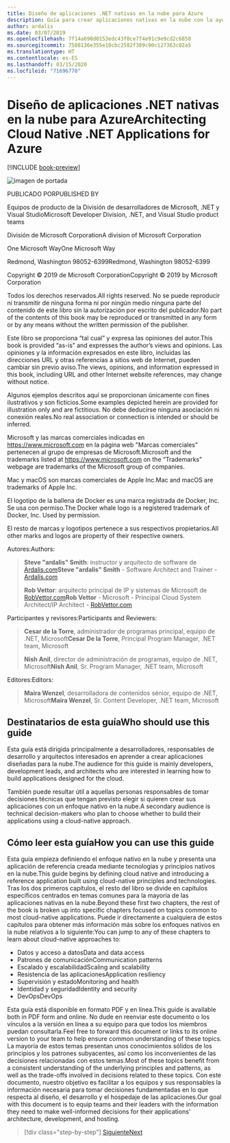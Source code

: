 ```yaml
---
title: Diseño de aplicaciones .NET nativas en la nube para Azure
description: Guía para crear aplicaciones nativas en la nube con la ayuda de contenedores, microservicios y características sin servidor de Azure.
author: ardalis
ms.date: 03/07/2019
ms.openlocfilehash: 7f14a690d0153edc43f0ce7f4e91c9e9cd2c6858
ms.sourcegitcommit: 7588136e355e10cbc2582f389c90c127363c02a5
ms.translationtype: HT
ms.contentlocale: es-ES
ms.lasthandoff: 03/15/2020
ms.locfileid: "71696770"
---
```

# <a name="architecting-cloud-native-net-applications-for-azure"></a><span data-ttu-id="4f093-103">Diseño de aplicaciones .NET nativas en la nube para Azure</span><span class="sxs-lookup"><span data-stu-id="4f093-103">Architecting Cloud Native .NET Applications for Azure</span></span>

[!INCLUDE [book-preview](../../../includes/book-preview.md)]

![imagen de portada](./media/cover.png)

<span data-ttu-id="4f093-105">PUBLICADO POR</span><span class="sxs-lookup"><span data-stu-id="4f093-105">PUBLISHED BY</span></span>

<span data-ttu-id="4f093-106">Equipos de producto de la División de desarrolladores de Microsoft, .NET y Visual Studio</span><span class="sxs-lookup"><span data-stu-id="4f093-106">Microsoft Developer Division, .NET, and Visual Studio product teams</span></span>

<span data-ttu-id="4f093-107">División de Microsoft Corporation</span><span class="sxs-lookup"><span data-stu-id="4f093-107">A division of Microsoft Corporation</span></span>

<span data-ttu-id="4f093-108">One Microsoft Way</span><span class="sxs-lookup"><span data-stu-id="4f093-108">One Microsoft Way</span></span>

<span data-ttu-id="4f093-109">Redmond, Washington 98052-6399</span><span class="sxs-lookup"><span data-stu-id="4f093-109">Redmond, Washington 98052-6399</span></span>

<span data-ttu-id="4f093-110">Copyright © 2019 de Microsoft Corporation</span><span class="sxs-lookup"><span data-stu-id="4f093-110">Copyright © 2019 by Microsoft Corporation</span></span>

<span data-ttu-id="4f093-111">Todos los derechos reservados.</span><span class="sxs-lookup"><span data-stu-id="4f093-111">All rights reserved.</span></span> <span data-ttu-id="4f093-112">No se puede reproducir ni transmitir de ninguna forma ni por ningún medio ninguna parte del contenido de este libro sin la autorización por escrito del publicador.</span><span class="sxs-lookup"><span data-stu-id="4f093-112">No part of the contents of this book may be reproduced or transmitted in any form or by any means without the written permission of the publisher.</span></span>

<span data-ttu-id="4f093-113">Este libro se proporciona “tal cual” y expresa las opiniones del autor.</span><span class="sxs-lookup"><span data-stu-id="4f093-113">This book is provided “as-is” and expresses the author’s views and opinions.</span></span> <span data-ttu-id="4f093-114">Las opiniones y la información expresados en este libro, incluidas las direcciones URL y otras referencias a sitios web de Internet, pueden cambiar sin previo aviso.</span><span class="sxs-lookup"><span data-stu-id="4f093-114">The views, opinions, and information expressed in this book, including URL and other Internet website references, may change without notice.</span></span>

<span data-ttu-id="4f093-115">Algunos ejemplos descritos aquí se proporcionan únicamente con fines ilustrativos y son ficticios.</span><span class="sxs-lookup"><span data-stu-id="4f093-115">Some examples depicted herein are provided for illustration only and are fictitious.</span></span> <span data-ttu-id="4f093-116">No debe deducirse ninguna asociación ni conexión reales.</span><span class="sxs-lookup"><span data-stu-id="4f093-116">No real association or connection is intended or should be inferred.</span></span>

<span data-ttu-id="4f093-117">Microsoft y las marcas comerciales indicadas en https://www.microsoft.com en la página web "Marcas comerciales" pertenecen al grupo de empresas de Microsoft.</span><span class="sxs-lookup"><span data-stu-id="4f093-117">Microsoft and the trademarks listed at https://www.microsoft.com on the “Trademarks” webpage are trademarks of the Microsoft group of companies.</span></span>

<span data-ttu-id="4f093-118">Mac y macOS son marcas comerciales de Apple Inc.</span><span class="sxs-lookup"><span data-stu-id="4f093-118">Mac and macOS are trademarks of Apple Inc.</span></span>

<span data-ttu-id="4f093-119">El logotipo de la ballena de Docker es una marca registrada de Docker, Inc. Se usa con permiso.</span><span class="sxs-lookup"><span data-stu-id="4f093-119">The Docker whale logo is a registered trademark of Docker, Inc. Used by permission.</span></span>

<span data-ttu-id="4f093-120">El resto de marcas y logotipos pertenece a sus respectivos propietarios.</span><span class="sxs-lookup"><span data-stu-id="4f093-120">All other marks and logos are property of their respective owners.</span></span>

<span data-ttu-id="4f093-121">Autores:</span><span class="sxs-lookup"><span data-stu-id="4f093-121">Authors:</span></span>

> <span data-ttu-id="4f093-122">**Steve "ardalis" Smith**: instructor y arquitecto de software de [Ardalis.com](https://ardalis.com)</span><span class="sxs-lookup"><span data-stu-id="4f093-122">**Steve "ardalis" Smith** - Software Architect and Trainer - [Ardalis.com](https://ardalis.com)</span></span>
>
> <span data-ttu-id="4f093-123">**Rob Vettor**: arquitecto principal de IP y sistemas de Microsoft de [RobVettor.com](https://robvettor.com)</span><span class="sxs-lookup"><span data-stu-id="4f093-123">**Rob Vettor** - Microsoft - Principal Cloud System Architect/IP Architect - [RobVettor.com](https://robvettor.com)</span></span>

<span data-ttu-id="4f093-124">Participantes y revisores:</span><span class="sxs-lookup"><span data-stu-id="4f093-124">Participants and Reviewers:</span></span>

> <span data-ttu-id="4f093-125">**Cesar de la Torre**, administrador de programas principal, equipo de .NET, Microsoft</span><span class="sxs-lookup"><span data-stu-id="4f093-125">**Cesar De la Torre**, Principal Program Manager, .NET team, Microsoft</span></span>
>
> <span data-ttu-id="4f093-126">**Nish Anil**, director de administración de programas, equipo de .NET, Microsoft</span><span class="sxs-lookup"><span data-stu-id="4f093-126">**Nish Anil**, Sr. Program Manager, .NET team, Microsoft</span></span>

<span data-ttu-id="4f093-127">Editores:</span><span class="sxs-lookup"><span data-stu-id="4f093-127">Editors:</span></span>

> <span data-ttu-id="4f093-128">**Maira Wenzel**, desarrolladora de contenidos sénior, equipo de .NET, Microsoft</span><span class="sxs-lookup"><span data-stu-id="4f093-128">**Maira Wenzel**, Sr. Content Developer, .NET team, Microsoft</span></span>

## <a name="who-should-use-this-guide"></a><span data-ttu-id="4f093-129">Destinatarios de esta guía</span><span class="sxs-lookup"><span data-stu-id="4f093-129">Who should use this guide</span></span>

<span data-ttu-id="4f093-130">Esta guía está dirigida principalmente a desarrolladores, responsables de desarrollo y arquitectos interesados en aprender a crear aplicaciones diseñadas para la nube.</span><span class="sxs-lookup"><span data-stu-id="4f093-130">The audience for this guide is mainly developers, development leads, and architects who are interested in learning how to build applications designed for the cloud.</span></span>

<span data-ttu-id="4f093-131">También puede resultar útil a aquellas personas responsables de tomar decisiones técnicas que tengan previsto elegir si quieren crear sus aplicaciones con un enfoque nativo en la nube.</span><span class="sxs-lookup"><span data-stu-id="4f093-131">A secondary audience is technical decision-makers who plan to choose whether to build their applications using a cloud-native approach.</span></span>

## <a name="how-you-can-use-this-guide"></a><span data-ttu-id="4f093-132">Cómo leer esta guía</span><span class="sxs-lookup"><span data-stu-id="4f093-132">How you can use this guide</span></span>

<span data-ttu-id="4f093-133">Esta guía empieza definiendo el enfoque nativo en la nube y presenta una aplicación de referencia creada mediante tecnologías y principios nativos en la nube.</span><span class="sxs-lookup"><span data-stu-id="4f093-133">This guide begins by defining cloud native and introducing a reference application built using cloud-native principles and technologies.</span></span> <span data-ttu-id="4f093-134">Tras los dos primeros capítulos, el resto del libro se divide en capítulos específicos centrados en temas comunes para la mayoría de las aplicaciones nativas en la nube.</span><span class="sxs-lookup"><span data-stu-id="4f093-134">Beyond these first two chapters, the rest of the book is broken up into specific chapters focused on topics common to most cloud-native applications.</span></span> <span data-ttu-id="4f093-135">Puede ir directamente a cualquiera de estos capítulos para obtener más información más sobre los enfoques nativos en la nube relativos a lo siguiente:</span><span class="sxs-lookup"><span data-stu-id="4f093-135">You can jump to any of these chapters to learn about cloud-native approaches to:</span></span>

- <span data-ttu-id="4f093-136">Datos y acceso a datos</span><span class="sxs-lookup"><span data-stu-id="4f093-136">Data and data access</span></span>
- <span data-ttu-id="4f093-137">Patrones de comunicación</span><span class="sxs-lookup"><span data-stu-id="4f093-137">Communication patterns</span></span>
- <span data-ttu-id="4f093-138">Escalado y escalabilidad</span><span class="sxs-lookup"><span data-stu-id="4f093-138">Scaling and scalability</span></span>
- <span data-ttu-id="4f093-139">Resistencia de las aplicaciones</span><span class="sxs-lookup"><span data-stu-id="4f093-139">Application resiliency</span></span>
- <span data-ttu-id="4f093-140">Supervisión y estado</span><span class="sxs-lookup"><span data-stu-id="4f093-140">Monitoring and health</span></span>
- <span data-ttu-id="4f093-141">Identidad y seguridad</span><span class="sxs-lookup"><span data-stu-id="4f093-141">Identity and security</span></span>
- <span data-ttu-id="4f093-142">DevOps</span><span class="sxs-lookup"><span data-stu-id="4f093-142">DevOps</span></span>

<span data-ttu-id="4f093-143">Esta guía está disponible en formato PDF y en línea.</span><span class="sxs-lookup"><span data-stu-id="4f093-143">This guide is available both in PDF form and online.</span></span> <span data-ttu-id="4f093-144">No dude en reenviar este documento o los vínculos a la versión en línea a su equipo para que todos los miembros puedan consultarla.</span><span class="sxs-lookup"><span data-stu-id="4f093-144">Feel free to forward this document or links to its online version to your team to help ensure common understanding of these topics.</span></span> <span data-ttu-id="4f093-145">La mayoría de estos temas presentan unos conocimientos sólidos de los principios y los patrones subyacentes, así como los inconvenientes de las decisiones relacionadas con estos temas.</span><span class="sxs-lookup"><span data-stu-id="4f093-145">Most of these topics benefit from a consistent understanding of the underlying principles and patterns, as well as the trade-offs involved in decisions related to these topics.</span></span> <span data-ttu-id="4f093-146">Con este documento, nuestro objetivo es facilitar a los equipos y sus responsables la información necesaria para tomar decisiones fundamentadas en lo que respecta al diseño, el desarrollo y el hospedaje de las aplicaciones.</span><span class="sxs-lookup"><span data-stu-id="4f093-146">Our goal with this document is to equip teams and their leaders with the information they need to make well-informed decisions for their applications' architecture, development, and hosting.</span></span>

>[!div class="step-by-step"]
>[<span data-ttu-id="4f093-147">Siguiente</span><span class="sxs-lookup"><span data-stu-id="4f093-147">Next</span></span>](introduction.md)
